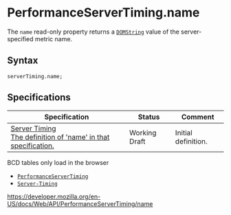 PerformanceServerTiming.name
============================

The `name` read-only property returns a [`DOMString`](../domstring) value of the server-specified metric name.

Syntax
------

    serverTiming.name;

Specifications
--------------

<table><thead><tr class="header"><th>Specification</th><th>Status</th><th>Comment</th></tr></thead><tbody><tr class="odd"><td><a href="https://w3c.github.io/server-timing/#dom-performanceservertiming-name">Server Timing<br />
<span class="small">The definition of 'name' in that specification.</span></a></td><td><span class="spec-wd">Working Draft</span></td><td>Initial definition.</td></tr></tbody></table>

BCD tables only load in the browser

-   [`PerformanceServerTiming`](../performanceservertiming)
-   [`Server-Timing`](https://developer.mozilla.org/en-US/docs/Web/HTTP/Headers/Server-Timing)

<a href="https://developer.mozilla.org/en-US/docs/Web/API/PerformanceServerTiming/name" class="_attribution-link">https://developer.mozilla.org/en-US/docs/Web/API/PerformanceServerTiming/name</a>
